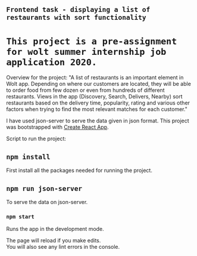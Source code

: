## `Frontend task - displaying a list of restaurants with sort functionality`

# `This project is a pre-assignment for wolt summer internship job application 2020.`

Overview for the project:
"A list of restaurants is an important element in Wolt app. Depending on where our customers are located, they will be able to order food from few dozen or even from hundreds of different restaurants. Views in the app (Discovery, Search, Delivers, Nearby) sort restaurants based on the delivery time, popularity, rating and various other factors when trying to find the most relevant matches for each customer."

I have used json-server to serve the data given in json format.
This project was bootstrapped with [Create React App](https://github.com/facebook/create-react-app).

Script to run the project: 

## `npm install` 

First install all the packages needed for running the project.

## `npm run json-server`

To serve the data on json-server.

### `npm start`

Runs the app in the development mode.<br />

The page will reload if you make edits.<br />
You will also see any lint errors in the console.


